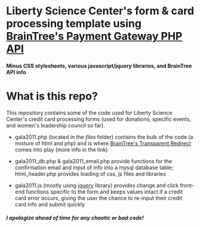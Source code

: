 # Liberty Science Center's form & card processing template using [BrainTree's Payment Gateway PHP API](https://github.com/braintree/braintree_php)
#### Minus CSS stylesheets, various javascript/jquery libraries, and BrainTree API info


# What is this repo?
This repository contains some of the code used for Liberty Science Center's credit card processing forms (used for donations, specific events, and women's leadership council so far). 

- gala2011.php (located in the *files* folder) contains the bulk of the code (a mixture of html and php) and is where [BrainTree's Transparent Redirect](http://www.braintreepaymentsolutions.com/credit-card-storage/tokenization) comes into play (more info in the link)

- gala2011_db.php & gala2011_email.php provide functions for the confirmation email and input of info into a mysql database table; html_header.php provides loading of css, js files and libraries

- gala2011.js (mostly using [jquery](https://github.com/jquery/jquery) library) provides change and click front-end functions specific to the form and keeps values intact if a credit card error occurs, giving the user the chance to re-input their credit card info and submit quickly

##### I apologize ahead of time for any chaotic or bad code!
